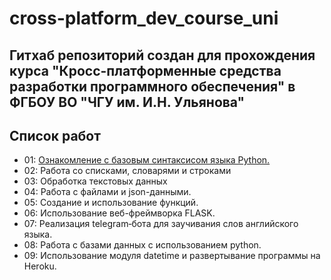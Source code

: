 # cross-platform_dev_course_uni
## Гитхаб репозиторий создан для прохождения курса "Кросс-платформенные средства разработки программного обеспечения" в ФГБОУ ВО "ЧГУ им. И.Н. Ульянова"



## Список работ
* 01: [Ознакомление с базовым синтаксисом языка Python.](./lab_01/main.py)
* 02: Работа со списками, словарями и строками
* 03: Обработка текстовых данных
* 04: Работа с файлами и json-данными.
* 05: Создание и использование функций.
* 06: Использование веб-фреймворка FLASK.
* 07: Реализация telegram‐бота для заучивания слов английского языка.
* 08: Работа с базами данных с использованием python.
* 09: Использование модуля datetime и развертывание программы на Heroku.

